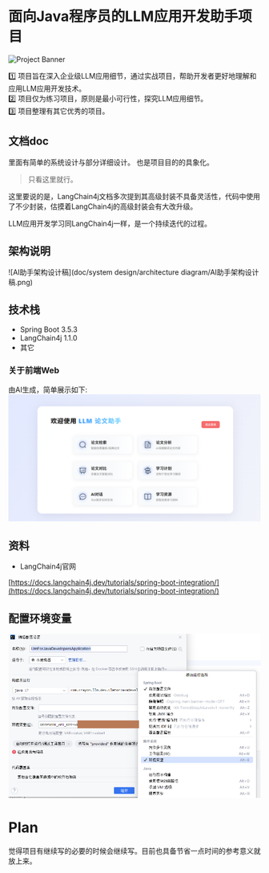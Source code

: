 # 面向Java程序员的LLM应用开发助手项目

![Project Banner](https://placehold.co/1200x400/000000/FFFFFF/png?text=llm-for-java-developers)

1️⃣ 项目旨在深入企业级LLM应用细节，通过实战项目，帮助开发者更好地理解和应用LLM应用开发技术。  
2️⃣ 项目仅为练习项目，原则是最小可行性，探究LLM应用细节。  
3️⃣ 项目整理有其它优秀的项目。

## 文档doc

里面有简单的系统设计与部分详细设计。
也是项目目的的具象化。

> 只看这里就行。

这里要说的是，LangChain4j文档多次提到其高级封装不具备灵活性，代码中使用了不少封装，估摸着LangChain4j的高级封装会有大改升级。

LLM应用开发学习同LangChain4j一样，是一个持续迭代的过程。

## 架构说明

![AI助手架构设计稿](doc/system design/architecture diagram/AI助手架构设计稿.png)

## 技术栈

- Spring Boot 3.5.3
- LangChain4j 1.1.0
- 其它

### 关于前端Web

由AI生成，简单展示如下:
![img_1.png](web展示.png)

## 资料

- LangChain4j官网

[https://docs.langchain4j.dev/tutorials/spring-boot-integration/](https://docs.langchain4j.dev/tutorials/spring-boot-integration/)

## 配置环境变量

![img.png](配置环境变量.png)

# Plan

觉得项目有继续写的必要的时候会继续写。目前也具备节省一点时间的参考意义就放上来。

